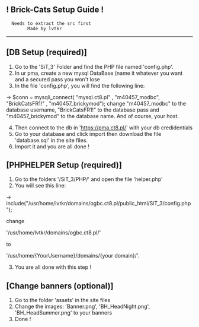 ## ! Brick-Cats Setup Guide ! ##
      Needs to extract the src first
            Made by lvtkr
-------------------------------------------



[DB Setup (required)]
---------------------
1. Go to the 'SiT_3' Folder and find the PHP file named 'config.php'.
2. In ur pma, create a new mysql DataBase (name it whatever you want and a secured pass you won't lose
3. In the file 'config.php', you will find the following line:

  -> $conn = mysqli_connect( "mysql.ct8.pl" , "m40457_modbc", "BrickCatsFR1!" , "m40457_brickymod");
  change "m40457_modbc" to the database username, "BrickCatsFR1!" to the database pass and "m40457_brickymod" to the database name. And of course, your host.

4. Then connect to the db in 'https://pma.ct8.pl/' with your db credidentials
5. Go to your database and click import then download the file 'database.sql' in the site files.
6. Import it and you are all done !



[PHPHELPER Setup (required)]
----------------------------
1. Go to the folders '/SiT_3/PHP/' and open the file 'helper.php'
2. You will see this line:

  -> include("/usr/home/lvtkr/domains/ogbc.ct8.pl/public_html/SiT_3/config.php");

  change 

  '/usr/home/lvtkr/domains/ogbc.ct8.pl/' 

  to 

  '/usr/home/{YourUsername}/domains/{your domain}/'.

3. You are all done with this step !



[Change banners (optional)]
---------------------------
1. Go to the folder 'assets' in the site files
2. Change the images: 'Banner.png', 'BH_HeadNight.png', 'BH_HeadSummer.png' to your banners
3. Done !



